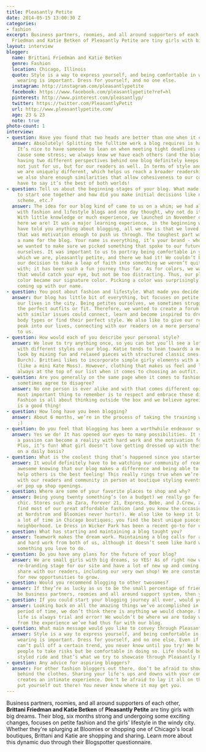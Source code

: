```yaml
---
title: Pleasantly Petite
date: 2014-05-15 13:00:30 Z
categories:
- fashion
excerpt: Business partners, roomies, and all around supporters of each other, Brittani
  Friedman and Katie Betken of Pleasantly Petite are tiny girls with big dreams.
layout: interview
blogger:
  name: Brittani Friedman and Katie Betken
  genre: Fashion
  location: Chicago, Illinois
  quote: Style is a way to express yourself, and being comfortable in what you are
    wearing is important. Dress for yourself, and no one else.
  instagram: http://instagram.com/pleasantlypetite
  facebook: https://www.facebook.com/pleasantlypetite?ref=hl
  pinterest: http://www.pinterest.com/pleasantlyp/
  twitter: https://twitter.com/PleasantlyPetit
  url: http://www.pleasantlypetite.com/
  age: 23 & 23
  note: true
photo-count: 1
interview:
- question: Have you found that two heads are better than one when it comes to blogging?
  answer: Absolutely! Splitting the fulltime work a blog requires is half the battle.
    It’s nice to have someone to lean on when meeting tight deadlines and hectic schedules
    cause some stress; we always know we have each others (and the blogs!) back. Also,
    having two different perspectives behind one blog definitely keeps things interesting,
    not just for us, but for our readers as well. In terms of style and personality,
    we are uniquely different, which helps us reach a broader readership. Coincidently,
    we also share enough similarities that allow cohesiveness to our content; we’d
    have to say it’s the best of both worlds!
- question: Tell us about the beginning stages of your blog. What made you decide
    to start one together and how did you make initial decisions like name, color
    scheme, etc.?
  answer: The idea for our blog kind of came to us on a whim; we had always been intrigued
    with fashion and lifestyle blogs and one day thought, why not do it ourselves!
    With little knowledge or much experience, we launched in November of 2013, and
    here we are! It was a major learning experience, in the beginning we couldn’t
    have told you anything about blogging, all we new is that we loved fashion and
    that was motivation enough to push us through. The toughest part was creating
    a name for the blog. Your name is everything, it’s your brand - who you are and
    we wanted to make sure we picked something that spoke to our future readers and
    ourselves. It was important to us to portray being comfortable in your own skin,
    which we are, pleasantly petite, and there we had it! We couldn’t be happier with
    our decision to take a leap of faith into something we weren’t quite familiar
    with; it has been such a fun journey thus far. As for colors, we wanted something
    that would catch your eye, but not be too distracting. Thus, our plum / red wine-ish
    color became our signature color. Picking a color was surprisingly easier than
    coming up with our name.
- question: You post about fashion and lifestyle. What made you decide on these categories?
  answer: Our blog has little bit of everything, but focuses on petite fashion and
    our lives in the city. Being petites ourselves, we sometimes struggle with finding
    the perfect outfits or fit. Therefore, we wanted to create a forum where people
    with similar issues could connect, learn and become inspired to dress for their
    body types or find their perfect style. We also like to give our readers a sneak
    peak into our lives, connecting with our readers on a more personal level is important
    to us.
- question: How would each of you describe your personal style?
  answer: We love to try anything once, so you can bet you’ll see a lot of experimenting
    with different styles on our blog. Katie tends to lean towards a modern bohemian
    look by mixing fun and relaxed pieces with structured classic ones (think Tory
    Burch). Brittani likes to incorporate simple girly elements with a bit of an edge
    (like a mini Kate Moss). However, clothing that makes us feel and look great is
    always at the top of our list when it comes to choosing an outfit.
- question: Are you generally on the same page when it comes to fashion, or do you
    sometimes agree to disagree?
  answer: No one person is ever alike and with that comes different opinions. The
    most important thing to remember is to respect and embrace those differences.
    Fashion is all about thinking outside the box and we believe agreeing to disagree
    is a good thing!
- question: How long have you been blogging?
  answer: About 6 months, we’re in the process of taking the training wheels off now
    ;)
- question: Do you feel that blogging has been a worthwhile endeavor so far?
  answer: Yes we do! It has opened our eyes to many possibilities. It showed us how
    a passion can become a reality with hard work and the motivation for success.
    Plus, it’s fun! What girl doesn’t love getting dressed up with their best friend
    on a daily basis?
- question: What is the coolest thing that’s happened since you started?
  answer: It would definitely have to be watching our community of readers grow. It’s
    awesome knowing that our blog makes a difference and being able to influence and
    help others is the best feeling! This really rings true when we’re able to be
    with our readers and community in person at boutique styling events, trade shows
    or pop up shop openings.
- question: Where are some of your favorite places to shop and why?
  answer: Being young twenty something’s (on a budget) we really go for inexpensive
    chic. Stores such as Zara, Forever 21, Express, Bebe, and J.Crew, are where we
    find most of our great affordable fashion (and you know the occasional splurge
    at Nordstrom and Bloomies never hurts!). We also like to keep it local by spending
    a lot of time in Chicago boutiques; you find the best unique pieces right in your
    neighborhood. Le Dress in Wicker Park has been a recent go-to for us.
- question: What has starting and maintaining a blog taught you?
  answer: Teamwork makes the dream work. Maintaining a blog calls for a lot of dedication
    and hard work from both of us, although it doesn’t seem like hard work when it’s
    something you love to do.
- question: Do you have any plans for the future of your blog?
  answer: We are small girls with big dreams, so YES! As of right now we are in a
    re-branding stage for our site and have a lot of new up and coming features to
    share with our readers, including our very own shop! We are constantly looking
    for new opportunities to grow.
- question: Would you recommend blogging to other twosomes?
  answer: If they’re as lucky as us to be the small percentage of friends who can
    be business partners, roomies and all around support system, then yes!
- question: If you could start your blogging journey all over, would you change anything?
  answer: Looking back on all the amazing things we’ve accomplished in such a short
    period of time, we don’t think there is anything we would change. Everything in
    life is always trial and error! We wouldn’t be where we are today without learning
    from the experience we’ve had thus far with our blog.
- question: What main message would you like to convey through Pleasantly Petite?
  answer: Style is a way to express yourself, and being comfortable in what you’re
    wearing is important. Dress for yourself, and no one else. Even if you think you
    can’t pull off a certain trend, you never know until you try! We hope to inspire
    people to take risks but be comfortable in doing so. Life should be a fun fashionable
    styled ride and that’s what we try to showcase through Pleasantly Petite.
- question: Any advice for aspiring bloggers?
  answer: For other fashion bloggers out there, don’t be afraid to showcase the woman
    behind the clothes. Sharing your life's ups and downs with your community really
    creates an intimate experience. Don't be afraid to lay it all on the line and
    put yourself out there! You never know where it may get you.
---
```


Business partners, roomies, and all around supporters of each other, **Brittani Friedman and Katie Betken** of **Pleasantly Petite** are tiny girls with big dreams. Their blog, six months strong and undergoing some exciting changes, focuses on petite fashion and the girls' lifestyle in the windy city. Whether they're splurging at Bloomies or shopping one of Chicago's local boutiques, Brittani and Katie are shopping and sharing. Learn more about this dynamic duo through their Blogspotter questionnaire.